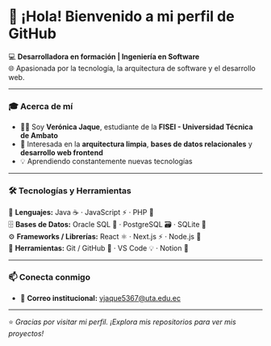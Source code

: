 # 👋 ¡Hola! Bienvenido a mi perfil de GitHub  

💻 **Desarrolladora en formación | Ingeniería en Software**  
🌐 Apasionada por la tecnología, la arquitectura de software y el desarrollo web.  

---

### 🎓 Acerca de mí  
- 👩‍💻 Soy **Verónica Jaque**, estudiante de la **FISEI - Universidad Técnica de Ambato**  
- 🧩 Interesada en la **arquitectura limpia**, **bases de datos relacionales** y **desarrollo web frontend**  
- 💡 Aprendiendo constantemente nuevas tecnologías  

---

### 🛠️ Tecnologías y Herramientas  

💬 **Lenguajes:** Java ☕ · JavaScript ⚡ · PHP 🐘  
🗄️ **Bases de Datos:** Oracle SQL 🧠 · PostgreSQL 🗃️ · SQLite 🧩  
⚙️ **Frameworks / Librerías:** React ⚛️ · Next.js ⚡ · Node.js 🌿  
🧰 **Herramientas:** Git / GitHub 🐙 · VS Code 💡 · Notion 📘  

---

### 📫 Conecta conmigo  
- 💌 **Correo institucional:** [vjaque5367@uta.edu.ec](mailto:vjaque5367@uta.edu.ec)  

---

⭐ *Gracias por visitar mi perfil. ¡Explora mis repositorios para ver mis proyectos!*  

